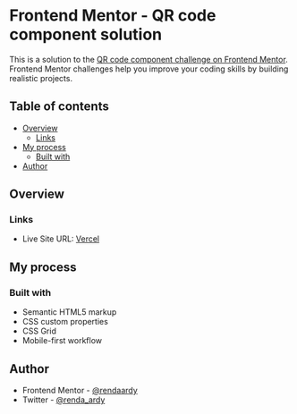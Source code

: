 # Frontend Mentor - QR code component solution

This is a solution to the [QR code component challenge on Frontend Mentor](https://www.frontendmentor.io/challenges/qr-code-component-iux_sIO_H). Frontend Mentor challenges help you improve your coding skills by building realistic projects. 

## Table of contents

- [Overview](#overview)
  - [Links](#links)
- [My process](#my-process)
  - [Built with](#built-with)
- [Author](#author)

## Overview

### Links

- Live Site URL: [Vercel](https://qr-code-component-ochre.vercel.app/)

## My process

### Built with

- Semantic HTML5 markup
- CSS custom properties
- CSS Grid
- Mobile-first workflow

## Author

- Frontend Mentor - [@rendaardy](https://www.frontendmentor.io/profile/rendaardy)
- Twitter - [@renda_ardy](https://www.twitter.com/renda_ardy)
